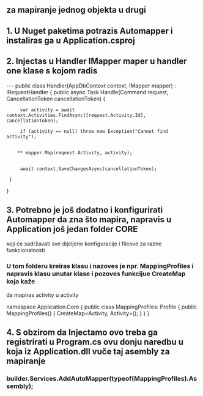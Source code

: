 ## za mapiranje jednog objekta u drugi

## 1. U Nuget paketima potrazis Automapper i instaliras ga u Application.csproj

## 2. Injectas u Handler IMapper maper u handler one klase s kojom radis

--- public class Handler(AppDbContext context, IMapper mapper) : IRequestHandler<Command>
 {
     public async Task Handle(Command request, CancellationToken cancellationToken)
     {

         var activity = await context.Activities.FindAsync([request.Activity.Id], cancellationToken);

         if (activity == null) throw new Exception("Cannot find activity");


        ** mapper.Map(request.Activity, activity);

          
         await context.SaveChangesAsync(cancellationToken);

     }
 }
## 3. Potrebno je još dodatno i konfigurirati Automapper da zna što mapira, napravis u Application još jedan folder CORE
koji će sadržavati sve dijeljene konfiguracije i fileove za razne funkcionalnosti

### U tom folderu kreiras klasu i nazoves je npr. MappingProfiles i napravis klasu unutar klase i pozoves funkcijue CreateMap koja kaže
da mapiras activity u activity

namespace Application.Core
{
    public class MappingProfiles: Profile
    {
        public MappingProfiles()
        {
            CreateMap<Activity, Activity>();
        }
    }
}

## 4. S obzirom da Injectamo ovo treba ga registrirati u Program.cs ovu donju naredbu u koja iz Application.dll vuče taj asembly za mapiranje

### builder.Services.AddAutoMapper(typeof(MappingProfiles).Assembly);




